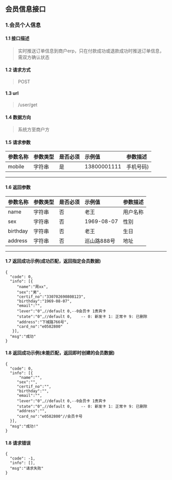 ## 会员信息接口
### 1.会员个人信息
#### 1.1 接口描述
> 实时推送订单信息到商户erp，只在付款成功或退款成功时推送订单信息，需双方确认状态
#### 1.2 请求方式
> POST
#### 1.3 url
> /user/get
#### 1.4 数据方向
> 系统方至商户方
#### 1.5 请求参数
| 参数名称 | 参数类型 | 是否必须 | 示例值 | 参数描述  |
| :---         |     :---      |     :--- | :--- | :--- |
| mobile   | 字符串     | 是    | 13800001111    | 手机号码) |
--------------------- 
#### 1.6 返回参数
| 参数名称 | 参数类型 | 是否必须 | 示例值 | 参数描述  |
| :---         |     :---      |     :--- | :--- | :--- |
| name   | 字符串     | 否    | 老王    | 用户名称 |
| sex   | 字符串     | 否    | 1969-08-07    | 性别 |
| birthday   | 字符串     | 否    | 老王    | 生日 |
| address   | 字符串     | 否    | 巡山路888号    | 地址 |
--------------------- 
#### 1.7 返回成功示例(成功匹配，返回指定会员数据)
```
{
  "code": 0,
  "info": [{
     "name":"周xx",
     "sex":"男",
     "certif_no":"330702690808123",
     "birthday":"1969-08-07",
     "email":"",
     "lever":"0",//default 0,--0会员卡 1贵宾卡
     "state":"0",//default 0,    -- 0: 新发卡 1: 正常卡 9: 已删除
     "address":"下城路766号",
     "card_no":"e0582800"
   }],
  "msg":"成功"
}
```
#### 1.8 返回成功示例(未能匹配，返回即时创建的会员数据)
```
{
  "code": 0,
  "info": [{
      "name":"",
     "sex":"",
     "certif_no":"",
     "birthday":"",
     "email":"",
     "lever":"0",//default 0,--0会员卡 1贵宾卡
     "state":"0",//default 0,    -- 0: 新发卡 1: 正常卡 9: 已删除
     "address":"",
     "card_no":"e0582800"//会员卡号
  }],
  "msg":"成功!"
}
```
#### 1.8 请求错误
```
{
  "code": -1,
  "info": [],
  "msg":"请求失败"
}
```
